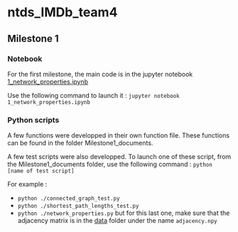 # ntds_IMDb_team4

## Milestone 1

### Notebook

For the first milestone, the main code is in the jupyter notebook [1_network_properties.ipynb](./1_network_properties.ipynb)

Use the following command to launch it : `jupyter notebook 1_network_properties.ipynb`

### Python scripts

A few functions were developped in their own function file. These functions can be found in the folder Milestone1_documents.

A few test scripts were also developped. To launch one of these script, from the Milestone1_documents folder, use the following command : `python [name of test script]`

For example :
+ `python ./connected_graph_test.py`
+ `python ./shortest_path_lengths_test.py`
+ `python ./network_properties.py` but for this last one, make sure that the adjacency matrix is in the [data](./data) folder under the name `adjacency.npy`
